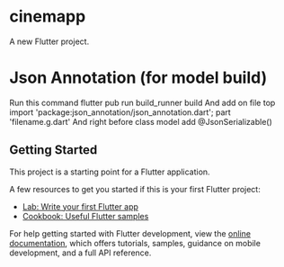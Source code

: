 # cinemapp

A new Flutter project.

# Json Annotation (for model build)
Run this command
    flutter pub run build_runner build
And add on file top
    import 'package:json_annotation/json_annotation.dart';
    part 'filename.g.dart'
And right before class model add
    @JsonSerializable()

## Getting Started

This project is a starting point for a Flutter application.

A few resources to get you started if this is your first Flutter project:

- [Lab: Write your first Flutter app](https://docs.flutter.dev/get-started/codelab)
- [Cookbook: Useful Flutter samples](https://docs.flutter.dev/cookbook)

For help getting started with Flutter development, view the
[online documentation](https://docs.flutter.dev/), which offers tutorials,
samples, guidance on mobile development, and a full API reference.
